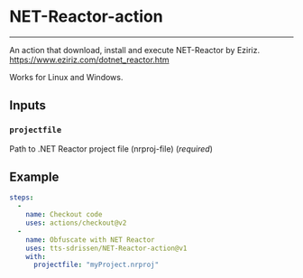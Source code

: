 # NET-Reactor-action
---
An action that download, install and execute NET-Reactor by Eziriz. 
https://www.eziriz.com/dotnet_reactor.htm

Works for Linux and Windows.

## Inputs
### `projectfile`
Path to .NET Reactor project file (nrproj-file) (*required*)

## Example
```yaml
steps:
  -
    name: Checkout code
    uses: actions/checkout@v2
  -
    name: Obfuscate with NET Reactor
    uses: tts-sdrissen/NET-Reactor-action@v1
    with:
      projectfile: "myProject.nrproj"
```
